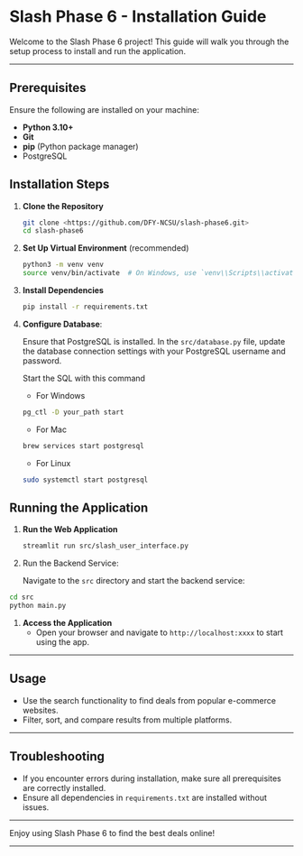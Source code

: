 # Slash Phase 6 - Installation Guide

Welcome to the Slash Phase 6 project! This guide will walk you through the setup process to install and run the application.

---

## Prerequisites

Ensure the following are installed on your machine:

- **Python 3.10+**
- **Git**
- **pip** (Python package manager)
- PostgreSQL

## Installation Steps

1. **Clone the Repository**
    
    ```bash
    git clone <https://github.com/DFY-NCSU/slash-phase6.git>
    cd slash-phase6
    ```
    
2. **Set Up Virtual Environment** (recommended)
    
    ```bash
    python3 -m venv venv
    source venv/bin/activate  # On Windows, use `venv\\Scripts\\activate`
    ```
    
3. **Install Dependencies**
    
    ```bash
    pip install -r requirements.txt
    ```
    
4. **Configure Database**:
    
    Ensure that PostgreSQL is installed. In the `src/database.py` file, update the database connection settings with your PostgreSQL username and password.
    
    Start the SQL with this command
    
    - For Windows
    
    ```bash
    pg_ctl -D your_path start
    ```
    
    - For Mac
    
    ```bash
    brew services start postgresql
    ```
    
    - For Linux
    
    ```bash
    sudo systemctl start postgresql
    ```
    

## Running the Application

1. **Run the Web Application**
    
    ```bash
    streamlit run src/slash_user_interface.py
    ```
    
2. Run the Backend Service:
    
    Navigate to the `src` directory and start the backend service:
    

```bash
cd src
python main.py
```

1. **Access the Application**
    - Open your browser and navigate to `http://localhost:xxxx` to start using the app.

---

## Usage

- Use the search functionality to find deals from popular e-commerce websites.
- Filter, sort, and compare results from multiple platforms.

---

## Troubleshooting

- If you encounter errors during installation, make sure all prerequisites are correctly installed.
- Ensure all dependencies in `requirements.txt` are installed without issues.

---

Enjoy using Slash Phase 6 to find the best deals online!

---